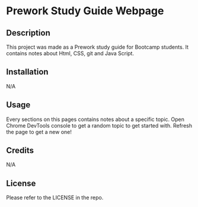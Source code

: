 # Prework Study Guide Webpage

## Description

This project was made as a Prework study guide for Bootcamp students. It contains notes about Html, CSS, git and Java Script.


## Installation

N/A

## Usage

Every sections on this pages contains notes about a specific topic. Open Chrome DevTools console to get a random topic to get started with. Refresh the page to get a new one! 

## Credits

N/A

## License

Please refer to the LICENSE in the repo.

